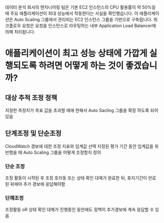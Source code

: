데이터 분석 회사의 엔지니어링 팀은 기본 EC2 인스턴스의 CPU 활용률이 약 50%일 때 주요 애플리케이션이 최대 성능에서 작동한다는 사실을 확인했습니다. 이 애플리케이션은 Auto Scaling 그룹에서 관리되는 EC2 인스턴스 그룹을 기반으로 구축됩니다. 워크플로우 요청은 요청을 인스턴스로 라우팅하는 내부 Application Load Balancer에 의해 처리됩니다.

# 애플리케이션이 최고 성능 상태에 가깝게 실행되도록 하려면 어떻게 하는 것이 좋겠습니까?


## 대상 추적 조정 정책
지정한 측정치가 목표 값을 초과할 때에 한해서 Auto Sacling 그룹을 확장 하도록 되어있음

## 단계조정 및 단순조정
CloudWatch 경보에 대한 조정 지표와 임계값 선택
지정된 평가 기간 동안 임계값을 위반했을 때 Auto Scaling 그룹을 어떻게 조정할지 정의

### 단순 조정
조정 활동이 시작된 후 조정 호라동 또는 상태 확인 대체가 완료한 뒤, 휴지기간이 만료 된 뒤에야 추가 경보에 응답해야함

### 단꼐조정
조정활동 oR 상태 확인 대체가 진행중인 동안에도 정책이 추가경보에 계속 응답할 수 있음